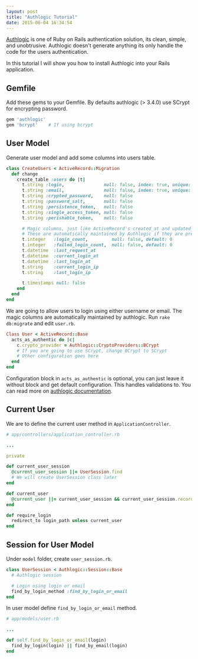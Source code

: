 ```yaml
---
layout: post
title: "Authlogic Tutorial"
date: 2015-06-04 16:34:54
---
```


[Authlogic](https://github.com/binarylogic/authlogic) is one of Ruby on Rails
authentication solution, its clean, simple, and unobtrusive. Authlogic doesn't
generate anything its only handle the code for the users authentication.

In this tutorial I will show you how to install Authlogic into your Rails
application.

## Gemfile
Add these gems to your Gemfile. By defaults authlogic (> 3.4.0) use SCrypt for
encrypting password.

```ruby
gem 'authlogic'
gem 'bcrypt'    # If using bcrypt
```

## User Model
Generate user model and add some columns into users table.

```ruby
class CreateUsers < ActiveRecord::Migration
  def change
    create_table :users do |t|
      t.string :login,               null: false, index: true, unique: true
      t.string :email,               null: false, index: true, unique: true
      t.string :crypted_password,    null: false
      t.string :password_salt,       null: false
      t.string :persistence_token,   null: false
      t.string :single_access_token, null: false
      t.string :perishable_token,    null: false

      # Magic columns, just like ActiveRecord's created_at and updated_at.
      # These are automatically maintained by Authlogic if they are present.
      t.integer   :login_count,         null: false, default: 0
      t.integer   :failed_login_count,  null: false, default: 0
      t.datetime  :last_request_at
      t.datetime  :current_login_at
      t.datetime  :last_login_at
      t.string    :current_login_ip
      t.string    :last_login_ip

      t.timestamps null: false
    end
  end
end
```

We are going to allow users to login using either username or email. The magic
columns are automatically maintained by authlogic. Run `rake db:migrate` and
edit `user.rb`.

```ruby
Class User < ActiveRecord::Base
  acts_as_authentic do |c|
    c.crypto_provider = Authlogic::CryptoProviders::BCrypt
    # If you are going to use SCrypt, change BCrypt to SCrypt
    # Other configuration goes here
  end
end
```

Configuration block in `acts_as_authentic` is optional, you can just leave it
without block and get default configuration. This handles validations to. You
can read more on [authlogic documentation](http://www.rubydoc.info/github/binarylogic/authlogic/Authlogic/ActsAsAuthentic).

## Current User

We are to define the current user method in `ApplicationController`.

```ruby
# app/controllers/application_controller.rb

...

private

def current_user_session
  @current_user_session ||= UserSession.find
  # We will create UserSession class later
end

def current_user
  @current_user ||= current_user_session && current_user_session.record
end

def require_login
  redirect_to login_path unless current_user
end
```

## Session for User Model
Under `model` folder, create `user_session.rb`.

```ruby
class UserSession < Authlogic::Session::Base
  # Authlogic session

  # Login using login or email
  find_by_login_method :find_by_login_or_email
end
```

In user model define `find_by_login_or_email` method.

```ruby
# app/models/user.rb

...

def self.find_by_login_or_email(login)
  find_by_login(login) || find_by_email(login)
end
```
